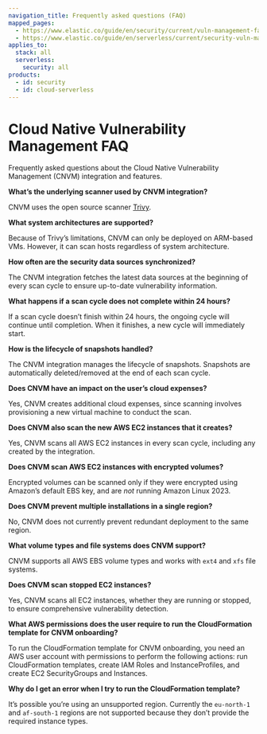 ```yaml
---
navigation_title: Frequently asked questions (FAQ)
mapped_pages:
  - https://www.elastic.co/guide/en/security/current/vuln-management-faq.html
  - https://www.elastic.co/guide/en/serverless/current/security-vuln-management-faq.html
applies_to:
  stack: all
  serverless:
    security: all
products:
  - id: security
  - id: cloud-serverless
---
```


# Cloud Native Vulnerability Management FAQ

Frequently asked questions about the Cloud Native Vulnerability Management (CNVM) integration and features.

**What’s the underlying scanner used by CNVM integration?**

CNVM uses the open source scanner [Trivy](https://github.com/aquasecurity/trivy).

**What system architectures are supported?**

Because of Trivy’s limitations, CNVM can only be deployed on ARM-based VMs. However, it can scan hosts regardless of system architecture.

**How often are the security data sources synchronized?**

The CNVM integration fetches the latest data sources at the beginning of every scan cycle to ensure up-to-date vulnerability information.

**What happens if a scan cycle does not complete within 24 hours?**

If a scan cycle doesn’t finish within 24 hours, the ongoing cycle will continue until completion. When it finishes, a new cycle will immediately start.

**How is the lifecycle of snapshots handled?**

The CNVM integration manages the lifecycle of snapshots. Snapshots are automatically deleted/removed at the end of each scan cycle.

**Does CNVM have an impact on the user’s cloud expenses?**

Yes, CNVM creates additional cloud expenses, since scanning involves provisioning a new virtual machine to conduct the scan.

**Does CNVM also scan the new AWS EC2 instances that it creates?**

Yes, CNVM scans all AWS EC2 instances in every scan cycle, including any created by the integration.

**Does CNVM scan AWS EC2 instances with encrypted volumes?**

Encrypted volumes can be scanned only if they were encrypted using Amazon’s default EBS key, and are *not* running Amazon Linux 2023.

**Does CNVM prevent multiple installations in a single region?**

No, CNVM does not currently prevent redundant deployment to the same region.

**What volume types and file systems does CNVM support?**

CNVM supports all AWS EBS volume types and works with `ext4` and `xfs` file systems.

**Does CNVM scan stopped EC2 instances?**

Yes, CNVM scans all EC2 instances, whether they are running or stopped, to ensure comprehensive vulnerability detection.

**What AWS permissions does the user require to run the CloudFormation template for CNVM onboarding?**

To run the CloudFormation template for CNVM onboarding, you need an AWS user account with permissions to perform the following actions: run CloudFormation templates, create IAM Roles and InstanceProfiles, and create EC2 SecurityGroups and Instances.

**Why do I get an error when I try to run the CloudFormation template?**

It’s possible you’re using an unsupported region. Currently the `eu-north-1` and `af-south-1` regions are not supported because they don’t provide the required instance types.

